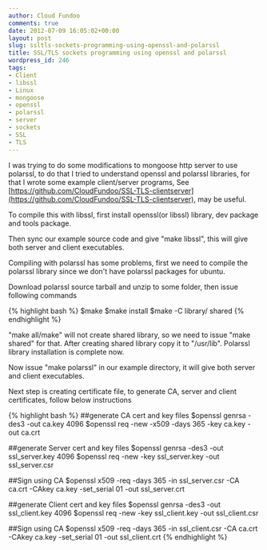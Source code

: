 ```yaml
---
author: Cloud Fundoo
comments: true
date: 2012-07-09 16:05:02+00:00
layout: post
slug: ssltls-sockets-programming-using-openssl-and-polarssl
title: SSL/TLS sockets programming using openssl and polarssl
wordpress_id: 246
tags:
- Client
- libssl
- Linux
- mongoose
- openssl
- polarssl
- server
- sockets
- SSL
- TLS
---
```


I was trying to do some modifications to mongoose http server to use polarssl, to do that I tried to understand openssl and polarssl libraries, for that I wrote some example client/server programs, See [https://github.com/CloudFundoo/SSL-TLS-clientserver](https://github.com/CloudFundoo/SSL-TLS-clientserver), may be useful.

To compile this with libssl, first install openssl(or libssl) library, dev package and tools package.

Then sync our example source code and give "make libssl", this will give both server and client executables.

Compiling with polarssl has some problems, first we need to compile the polarssl library since we don't have polarssl packages for ubuntu.

Download polarssl source tarball and unzip to some folder, then issue following commands

{% highlight bash %}
$make 
$make install
$make -C library/ shared
{% endhighlight %}

"make all/make" will not create shared library, so we need to issue "make shared" for that. After creating shared library copy it to "/usr/lib". Polarssl library installation is complete now.

Now issue "make polarssl" in our example directory, it will give both server and client executables.

Next step is creating certificate file,  to generate CA, server and client certificates, follow below instructions

{% highlight bash %}
##generate CA cert and key files
$openssl genrsa -des3 -out ca.key 4096
$openssl req -new -x509 -days 365 -key ca.key -out ca.crt

##generate Server cert and key files
$openssl genrsa -des3 -out ssl_server.key 4096
$openssl req -new -key ssl_server.key -out ssl_server.csr

##Sign using CA
$openssl x509 -req -days 365 -in ssl_server.csr -CA ca.crt -CAkey ca.key -set_serial 01 -out ssl_server.crt

##generate Client cert and key files
$openssl genrsa -des3 -out ssl_client.key 4096
$openssl req -new -key ssl_client.key -out ssl_client.csr

##Sign using CA
$openssl x509 -req -days 365 -in ssl_client.csr -CA ca.crt -CAkey ca.key -set_serial 01 -out ssl_client.crt
{% endhighlight %}

